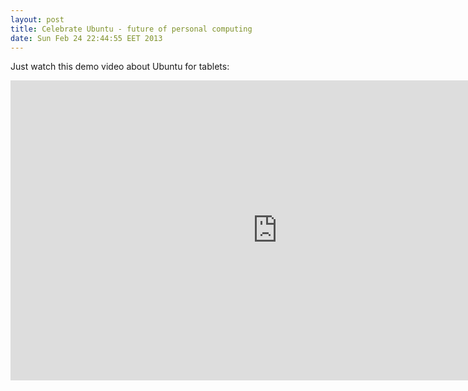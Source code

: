 ```yaml
---
layout: post
title: Celebrate Ubuntu - future of personal computing
date: Sun Feb 24 22:44:55 EET 2013
---
```


Just watch this demo video about Ubuntu for tablets:

<p style="text-align: center"><iframe width="854" height="480" src="https://www.youtube.com/embed/h384z7Ph0gU" frameborder="0" allowfullscreen></iframe></p>
